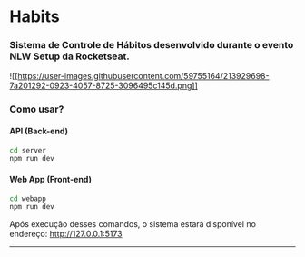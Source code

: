 # Habits
### Sistema de Controle de Hábitos desenvolvido durante o evento NLW Setup da Rocketseat.

![[https://user-images.githubusercontent.com/59755164/213929698-7a201292-0923-4057-8725-3096495c145d.png]]

### Como usar?

#### API (Back-end)
```sh
cd server
npm run dev
```

#### Web App (Front-end)
```sh
cd webapp
npm run dev
```

Após execução desses comandos, o sistema estará disponível no endereço: http://127.0.0.1:5173

---
